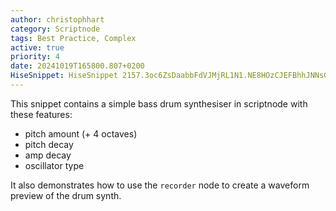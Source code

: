 ```yaml
---
author: christophhart
category: Scriptnode
tags: Best Practice, Complex
active: true
priority: 4
date: 20241019T165800.807+0200
HiseSnippet: HiseSnippet 2157.3oc6ZsDaabbFdVJMjRL1N1.NE8HOzCJEFBhhJNNsG3pWrQHVxDhppAnGbFsyPxAZ4Nr6tThztAv8AJ7oVfdK2Zu1dsW5MCzSAvEn.omKbuzSEM9R60z+Y1c4NK4JokThpo.lFvPyi+Y9l+meytacWgEyyS3hLJdvftLjwMvMF332dy1DtCZmsPF2BuKwym4VJnqMFzk34wnHCi49dxNLVbdj52qqtAwl3Xwh6BgNTvsXOj2g6G2acyOhaaWiPYGv6nM60L2wR3rovVzCvyb3UPcIVGSZw1iHmVNL5CIdsQFeaLyZEFoBaMJs46Sokqr56UtB0Z00HevJGYs5GTgV15nGTgdejQ9sobegaCehOyCYL+FB5fFsEm5DrAGx83GYyjMJiZ.6bP20D1T4QT1KZy1baZ8HEkGBVk5wps4BTa2EuKmxG1er561pAJEKgtBzHWR3MWB3UVGdqnAuTfjgFjlO.R2A2vxk20OdDIddK7NNf0rIArS5PIXtHiWf2T.Svwe4NjiY0bgFCEXo6uxJ2qD7eu62sYOGKetvojvYOgO6QNK8tEeZwEK9oEKM5PMal5XxswUXaybScXoqg64I3RN85bDy8dkNgX2iMbhvwOoNEe15TcStUvoVahBmcb39OpKy4rbDPgpJP+iCQE3w4qz9uSn1e8dTt3GPNg0T31AwoROhD8UFoN.5AMThOQFI9zc16fs2eu0e3mhbINsXvQxELQXC4jT8rsCU1t1fPvnPvbAH3VgHngMmxbUacA7G4HNJ4N9pmb2+U0rK7pID9E+6myLytvURH7m7O90+tIP30RHr4e+I+gpnu+NaI0UfCbno.LOcYt9bok2XK1IP1mfngEwaw7N1WzUYq5zU3HMbFEmXqU+XKUEyACaX9CM6F4ZrCUkGUshkp8wkQmxo9sGN0+xOwrMi2pcbJwOouoG33UiaGlqyXNlCA7R2WZjiaphTQZvuvEZp6qmeUCtOyzm0GVgahqy8sZudGQOXAO6iPWhKfLHQfbjjBoCnEuP2GM.QSCP2HXs2hYQFf5Phm9y+Slc3TpMqtviKyEDNRIzKbMyHvSr3SBtqngaX6RA2EvyFHGst5ncgKLTIFCO6oog17XUXgNXQ2NqPJTXz30bfpcBZOahexRfRhBgCHUB50cjEWb.ky.chDWY0EyJDuSfeQ5XLWJXDR4LKvXHahah2tYSlkeL.mGW6iuFnNDXXMJFZ5g8Tt4I7DzAwd85nxNJSbIK0ZHqLEwj3433p1ccYfGD6.Qcaxfk7Hc5Jys4ytWoirEVG2f+D13k5C8F2PNikrZSbbX1dSCif7YVUU97sT6K54ycZsKw2kCANX372.HqZw1LDcRcPNYs3f1qDUrtAygpZ7UvuvAKOTgACVNZvXNEn8X9mJbOVYiB+aH.Ovf3oTxOtY+xn0ssEmJSNvCccACipu5B6AcaKb3VxtBlQDRCScGBWfW8ADtszWuQOOfwC8QNMfIqHyaL2gLWO0BW.uxxv+.e+8DTXnB0HVfhcPchr71cvRRTfGKycYqgdtIvZBmGUktDCKW0H9+AJN.0cTo7.1+RSV8n7Px564LlSqdefmrrEDmlKXq2w6P4nVDazgAjGfyqbWBTppCQ9.ZwPhZd.pSbndGsCU7TF+bnu.m+w3xA540.cd0dlDu2RgWHZPg1T.ZnPWJLlWlCkEgt7P9cenbPb1yCHtsX9RIyAtyNLq.+RkWSPoEgmEbGPYRXT8jkVBVqTEqH1kYIbk05pmrDoJzFgz7NPHME0MvM48eviU4ZRpt9FZlWs4jlep1vyRCbNMbWD2QPSwo7t5NkQyXbLqI9rDw5wQKfIsodtkSh2aiYNmvrgEcY0vof0gBdAHEetH8skoj07BBAaPVNTiSkE40bN06H7RDgdcdIalIe2afq4x9Qk1WFBjbyFasUj4rY8it8xVbutPkwM5Ak8CJJmnG4oygx5GUjXanNGkxnJwkpkDd9FKNrEDarK24vQuf4tj9I6CHp1vm0UVGNrueym8Y+wpMNlcZfgL5VW6s6mWMvNutuOABEFas2h0jzy1ej9+VlHMPsPl.EPDbDPo9MFnTyTBpaFBpGx.msXj8UpeeY0zQ1qqtdOeQGH+ghqGZ1q6xi+PgMcTM2Zloiu0lBM2DConKYnsL+14Q+7eZ5XBt7xkTmMwl1Ew.wDYFur5v8ppWCVxEw6yrYDO1zYLKLaCC1rm6IigrWU8pSekJxdc0yFYuEnu.pysZA6QFsiHz0.tBYcjcHkBUmyg7gVAiwHL6xVVa3z3cnM7jTE+JsDS3cSRTkI+jmP+1lSpcQmm4EaWljrRqYNd7+Wjw3+eVm+bn+rrheO3dRCFAjO63zy..8eAoyec0w0akLmrL.IXhL15Ow0AW3qCQcW55zSbdzB35sSI29LOS04go7pmkV1somYVoBA7smXd5Qx80FZ5ugn84Pztv0JQ6r6LdMys9rTV+uha8e66T42+KeC25Ima8B+0W9O+wuga8Dxs9rhH++Gt0IdlXCeHfIpc81AjoGNXZONrgCdYHRq8FOzagLleXoC4BlFA5XMbvbh0tguC+DUWxM6ofE8jSmILrSAfl+prkEXH.uC3UKsYbmVOj4zBLzZK3yf5w+ByK12dzamYLuNvCBq0eg1W8oNzEENwe9YVhLaOCxgOrz5Ieq75UkQidFS7tuu5yYqKpcyl+mYxQb3KCezCWz.y1y0W7xW9MMubmqH9yY6XE9l1u5uccl4rcYen3gWgGsgPbbGh5sYNUe0NWKu60NDKWwiCeAZxS6BpdfBBNpJHKh2U1tTJeyVxWp1isrRtTiI3pSqfUlVAWaZE78lVAu+zJ36OsB9fKVP4GgYXsKomKD9Te6fJyFaq8oU8eAp7zPz
---
```


This snippet contains a simple bass drum synthesiser in scriptnode with these features:

- pitch amount (+ 4 octaves)
- pitch decay
- amp decay
- oscillator type

It also demonstrates how to use the `recorder` node to create a waveform preview of the drum synth.